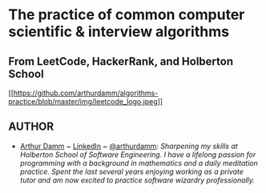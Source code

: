 # The practice of common computer scientific & interview algorithms
## From LeetCode, HackerRank, and Holberton School

[[https://github.com/arthurdamm/algorithms-practice/blob/master/img/leetcode_logo.jpeg]]
## AUTHOR
- [Arthur Damm](https://github.com/arthurdamm/twodoor) ~ [LinkedIn](https://www.linkedin.com/in/arthur-damm-96527042/) ~ [@arthurdamm](https://twitter.com/arthurdamm):
*Sharpening my skills at Holberton School of Software Engineering. I have a lifelong passion for programming with a background in mathematics and a daily meditation practice. Spent the last several years enjoying working as a private tutor and am now excited to practice software wizardry professionally.*
